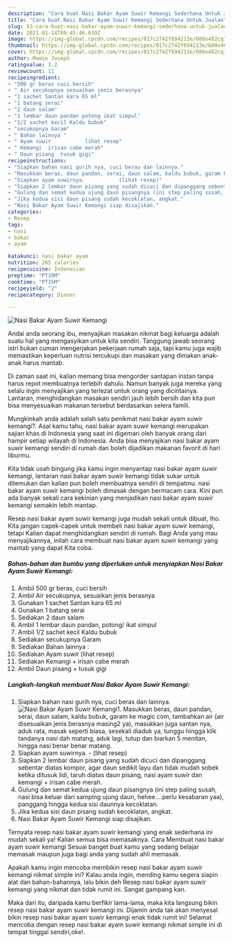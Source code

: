 ```yaml
---
description: "Cara buat Nasi Bakar Ayam Suwir Kemangi Sederhana Untuk Jualan"
title: "Cara buat Nasi Bakar Ayam Suwir Kemangi Sederhana Untuk Jualan"
slug: 53-cara-buat-nasi-bakar-ayam-suwir-kemangi-sederhana-untuk-jualan
date: 2021-01-14T09:45:46.639Z
image: https://img-global.cpcdn.com/recipes/017c2742f694213e/680x482cq70/nasi-bakar-ayam-suwir-kemangi-foto-resep-utama.jpg
thumbnail: https://img-global.cpcdn.com/recipes/017c2742f694213e/680x482cq70/nasi-bakar-ayam-suwir-kemangi-foto-resep-utama.jpg
cover: https://img-global.cpcdn.com/recipes/017c2742f694213e/680x482cq70/nasi-bakar-ayam-suwir-kemangi-foto-resep-utama.jpg
author: Mamie Joseph
ratingvalue: 3.2
reviewcount: 11
recipeingredient:
- "500 gr beras cuci bersih"
- " Air secukupnya sesuaikan jenis berasnya"
- "1 sachet Santan kara 65 ml"
- "1 batang serai"
- "2 daun salam"
- "1 lembar daun pandan potong ikat simpul"
- "1/2 sachet kecil Kaldu bubuk"
- "secukupnya Garam"
- " Bahan lainnya "
- " Ayam suwir           lihat resep"
- " Kemangi  irisan cabe merah"
- " Daun pisang  tusuk gigi"
recipeinstructions:
- "Siapkan bahan nasi gurih nya, cuci beras dan lainnya."
- "Masukkan beras, daun pandan, serai, daun salam, kaldu bubuk, garam ke magic com, tambahkan air (air disesuaikan jenis berasnya masing2 ya), masukkan juga santan nya, aduk rata, masak seperti biasa, sesekali diaduk ya, tunggu hingga klik tandanya nasi dah matang, aduk lagi, tutup dan biarkan 5 menitan, hingga nasi benar benar matang."
- "Siapkan ayam suwirnya.           (lihat resep)"
- "Siapkan 2 lembar daun pisang yang sudah dicuci dan dipanggang sebentar diatas kompor, agar daun sedikit layu dan tidak mudah sobek ketika ditusuk lidi, taruh diatas daun pisang, nasi ayam suwir dan kemangi + irisan cabe merah."
- "Gulung dan semat kedua ujung daun pisangnya (ini step paling susah, nasi bisa keluar dari samping ujung daun, hehee....perlu kesabaran yaa), panggang hingga kedua sisi daunnya kecoklatan."
- "Jika kedua sisi daun pisang sudah kecoklatan, angkat."
- "Nasi Bakar Ayam Suwir Kemangi siap disajikan."
categories:
- Resep
tags:
- nasi
- bakar
- ayam

katakunci: nasi bakar ayam 
nutrition: 265 calories
recipecuisine: Indonesian
preptime: "PT10M"
cooktime: "PT35M"
recipeyield: "2"
recipecategory: Dinner

---
```



![Nasi Bakar Ayam Suwir Kemangi](https://img-global.cpcdn.com/recipes/017c2742f694213e/680x482cq70/nasi-bakar-ayam-suwir-kemangi-foto-resep-utama.jpg)

Andai anda seorang ibu, menyajikan masakan nikmat bagi keluarga adalah suatu hal yang mengasyikan untuk kita sendiri. Tanggung jawab seorang istri bukan cuman mengerjakan pekerjaan rumah saja, tapi kamu juga wajib memastikan keperluan nutrisi tercukupi dan masakan yang dimakan anak-anak harus mantab.

Di zaman  saat ini, kalian memang bisa mengorder santapan instan tanpa harus repot membuatnya terlebih dahulu. Namun banyak juga mereka yang selalu ingin menyajikan yang terlezat untuk orang yang dicintainya. Lantaran, menghidangkan masakan sendiri jauh lebih bersih dan kita pun bisa menyesuaikan makanan tersebut berdasarkan selera famili. 



Mungkinkah anda adalah salah satu penikmat nasi bakar ayam suwir kemangi?. Asal kamu tahu, nasi bakar ayam suwir kemangi merupakan sajian khas di Indonesia yang saat ini digemari oleh banyak orang dari hampir setiap wilayah di Indonesia. Anda bisa menyajikan nasi bakar ayam suwir kemangi sendiri di rumah dan boleh dijadikan makanan favorit di hari liburmu.

Kita tidak usah bingung jika kamu ingin menyantap nasi bakar ayam suwir kemangi, lantaran nasi bakar ayam suwir kemangi tidak sukar untuk ditemukan dan kalian pun boleh membuatnya sendiri di tempatmu. nasi bakar ayam suwir kemangi boleh dimasak dengan bermacam cara. Kini pun ada banyak sekali cara kekinian yang menjadikan nasi bakar ayam suwir kemangi semakin lebih mantap.

Resep nasi bakar ayam suwir kemangi juga mudah sekali untuk dibuat, lho. Kita jangan capek-capek untuk membeli nasi bakar ayam suwir kemangi, tetapi Kalian dapat menghidangkan sendiri di rumah. Bagi Anda yang mau menyajikannya, inilah cara membuat nasi bakar ayam suwir kemangi yang mantab yang dapat Kita coba.

<!--inarticleads1-->

##### Bahan-bahan dan bumbu yang diperlukan untuk menyiapkan Nasi Bakar Ayam Suwir Kemangi:

1. Ambil 500 gr beras, cuci bersih
1. Ambil  Air secukupnya, sesuaikan jenis berasnya
1. Gunakan 1 sachet Santan kara 65 ml
1. Gunakan 1 batang serai
1. Sediakan 2 daun salam
1. Ambil 1 lembar daun pandan, potong/ ikat simpul
1. Ambil 1/2 sachet kecil Kaldu bubuk
1. Sediakan secukupnya Garam
1. Sediakan  Bahan lainnya :
1. Sediakan  Ayam suwir           (lihat resep)
1. Sediakan  Kemangi + irisan cabe merah
1. Ambil  Daun pisang + tusuk gigi




<!--inarticleads2-->

##### Langkah-langkah membuat Nasi Bakar Ayam Suwir Kemangi:

1. Siapkan bahan nasi gurih nya, cuci beras dan lainnya.
<img src="https://img-global.cpcdn.com/steps/94bc99a02f715afa/160x128cq70/nasi-bakar-ayam-suwir-kemangi-langkah-memasak-1-foto.jpg" alt="Nasi Bakar Ayam Suwir Kemangi">1. Masukkan beras, daun pandan, serai, daun salam, kaldu bubuk, garam ke magic com, tambahkan air (air disesuaikan jenis berasnya masing2 ya), masukkan juga santan nya, aduk rata, masak seperti biasa, sesekali diaduk ya, tunggu hingga klik tandanya nasi dah matang, aduk lagi, tutup dan biarkan 5 menitan, hingga nasi benar benar matang.
1. Siapkan ayam suwirnya. -           (lihat resep)
1. Siapkan 2 lembar daun pisang yang sudah dicuci dan dipanggang sebentar diatas kompor, agar daun sedikit layu dan tidak mudah sobek ketika ditusuk lidi, taruh diatas daun pisang, nasi ayam suwir dan kemangi + irisan cabe merah.
1. Gulung dan semat kedua ujung daun pisangnya (ini step paling susah, nasi bisa keluar dari samping ujung daun, hehee....perlu kesabaran yaa), panggang hingga kedua sisi daunnya kecoklatan.
1. Jika kedua sisi daun pisang sudah kecoklatan, angkat.
1. Nasi Bakar Ayam Suwir Kemangi siap disajikan.




Ternyata resep nasi bakar ayam suwir kemangi yang enak sederhana ini mudah sekali ya! Kalian semua bisa memasaknya. Cara Membuat nasi bakar ayam suwir kemangi Sesuai banget buat kamu yang sedang belajar memasak maupun juga bagi anda yang sudah ahli memasak.

Apakah kamu ingin mencoba membikin resep nasi bakar ayam suwir kemangi nikmat simple ini? Kalau anda ingin, mending kamu segera siapin alat dan bahan-bahannya, lalu bikin deh Resep nasi bakar ayam suwir kemangi yang nikmat dan tidak rumit ini. Sangat gampang kan. 

Maka dari itu, daripada kamu berfikir lama-lama, maka kita langsung bikin resep nasi bakar ayam suwir kemangi ini. Dijamin anda tak akan menyesal bikin resep nasi bakar ayam suwir kemangi enak tidak rumit ini! Selamat mencoba dengan resep nasi bakar ayam suwir kemangi nikmat simple ini di tempat tinggal sendiri,oke!.

